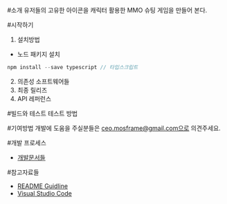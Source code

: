 #소개
유저들의 고유한 아이콘을 캐릭터 활용한 MMO 슈팅 게임을 만들어 본다.

#시작하기
1.	설치방법
- 노드 패키지 설치
```js
npm install --save typescript // 타입스크립트
```

2.	의존성 소프트웨어들
3.	최종 릴리즈
4.	API 레퍼런스

#빌드와 테스트
테스트 방법

#기여방법
개발에 도움을 주실분들은 ceo.mosframe@gmail.com으로 의견주세요.

#개발 프로세스
- [개발문서들](./documents/index.md)


#참고자료들
- [README Guidline](https://www.visualstudio.com/en-us/docs/git/create-a-readme)
- [Visual Studio Code](https://github.com/Microsoft/vscode)

